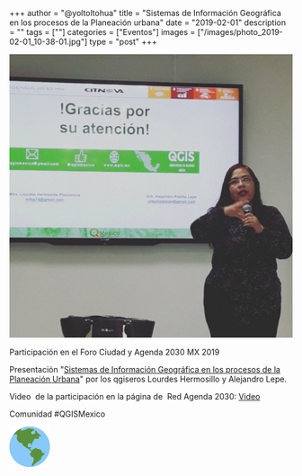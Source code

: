 +++
author = "@yoltoltohua"
title = "Sistemas de Información Geográfica en los procesos de la Planeación urbana"
date = "2019-02-01"
description = ""
tags = [""]
categories = ["Eventos"]
images  = ["/images/photo_2019-02-01_10-38-01.jpg"]
type = "post"
+++

![](/images/photo_2019-02-01_10-38-01-1024x1024.jpg)

Participación en el Foro Ciudad y Agenda 2030 MX 2019

Presentación "[Sistemas de Información Geográfica en los procesos de la Planeación Urbana](https://gitlab.com/qgismexico/colaboraciones/tree/eda7632d143cea3de40ff289271e83b57245348d)" por los qgiseros Lourdes Hermosillo y Alejandro Lepe.

Video  de la participación en la página de  Red Agenda 2030: [Video](https://www.facebook.com/RedAgenda2030MX/videos/372292006935522/UzpfSTMwOTgyMDY3OTM5NDk2ODo3NTY1NzA5ODgwNTMyNjY/)

Comunidad #QGISMexico

![🌎](/images/1f30e.png)
